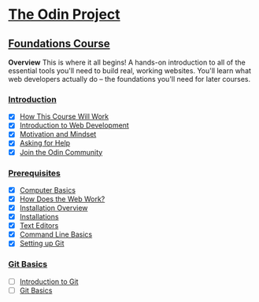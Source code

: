 # [The Odin Project](https://www.theodinproject.com/)

## [Foundations Course](https://www.theodinproject.com/paths/foundations/courses/foundations)

**Overview**
This is where it all begins! A hands-on introduction to all of the essential tools you'll need to build real, working websites. You'll learn what web developers actually do – the foundations you'll need for later courses.

### [Introduction](https://www.theodinproject.com/paths/foundations/courses/foundations#introduction)

- [x] [How This Course Will Work](https://www.theodinproject.com/lessons/foundations-how-this-course-will-work)
- [x] [Introduction to Web Development](https://www.theodinproject.com/lessons/foundations-introduction-to-web-development)
- [x] [Motivation and Mindset](https://www.theodinproject.com/lessons/foundations-motivation-and-mindset)
- [x] [Asking for Help](https://www.theodinproject.com/lessons/foundations-asking-for-help)
- [x] [Join the Odin Community](https://www.theodinproject.com/lessons/foundations-join-the-odin-community)

### [Prerequisites](https://www.theodinproject.com/paths/foundations/courses/foundations#prerequisites)

- [x] [Computer Basics](https://www.theodinproject.com/lessons/foundations-computer-basics)
- [x] [How Does the Web Work?](https://www.theodinproject.com/lessons/foundations-how-does-the-web-work)
- [x] [Installation Overview](https://www.theodinproject.com/lessons/foundations-installation-overview)
- [x] [Installations](https://www.theodinproject.com/lessons/foundations-installations)
- [x] [Text Editors](https://www.theodinproject.com/lessons/foundations-text-editors)
- [x] [Command Line Basics](https://www.theodinproject.com/lessons/foundations-command-line-basics)
- [x] [Setting up Git](https://www.theodinproject.com/lessons/foundations-setting-up-git)

### [Git Basics](https://www.theodinproject.com/paths/foundations/courses/foundations#git-basics)

- [ ] [Introduction to Git](https://www.theodinproject.com/lessons/foundations-introduction-to-git)
- [ ] [Git Basics](https://www.theodinproject.com/lessons/foundations-git-basics)